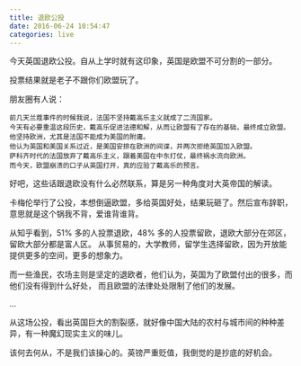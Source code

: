 ```yaml
---
title: 退欧公投
date: 2016-06-24 10:54:47
categories: live
---
```


今天英国退欧公投。自从上学时就有这印象，英国是欧盟不可分割的一部分。

投票结果就是老子不跟你们欧盟玩了。

朋友圈有人说：

```
前几天兰蔻事件的时候我说，法国不坚持戴高乐主义就成了二流国家。
今天有必要重温这段历史，戴高乐促进法德和解，从而让欧盟有了存在的基础，最终成立欧盟。
他坚持欧洲，尤其是法国不能成为美国的附庸。
他认为英国和美国关系过近，是美国安排在欧洲的间谍，并两次拒绝英国加入欧盟。
萨科齐时代的法国放弃了戴高乐主义，跟着美国在中东打仗，最终祸水流向欧洲。
而今天，欧盟崩溃的口子从英国打开，真的应验了戴高乐的预言。
```

好吧，这些话跟退欧没有什么必然联系，算是另一种角度对大英帝国的解读。

卡梅伦举行了公投，本想倒逼欧盟，多给英国好处，结果玩砸了。然后宣布辞职，意思就是这个锅我不背，爱谁背谁背。

从知乎看到，51% 多的人投票退欧，48% 多的人投票留欧，退欧大部分在郊区，留欧大部分都是富人区。
从事贸易的，大学教师，留学生选择留欧，因为开放能提供更多的空间，更多的想象力。

而一些渔民，农场主则是坚定的退欧者，他们认为，英国为了欧盟付出的很多，而他们没有得到什么好处，
而且欧盟的法律处处限制了他们的发展。

...

从这场公投，看出英国巨大的割裂感，就好像中国大陆的农村与城市间的种种差异，有一种魔幻现实主义的味儿。

该何去何从，不是我们该操心的。英镑严重贬值，我倒觉的是抄底的好机会。
